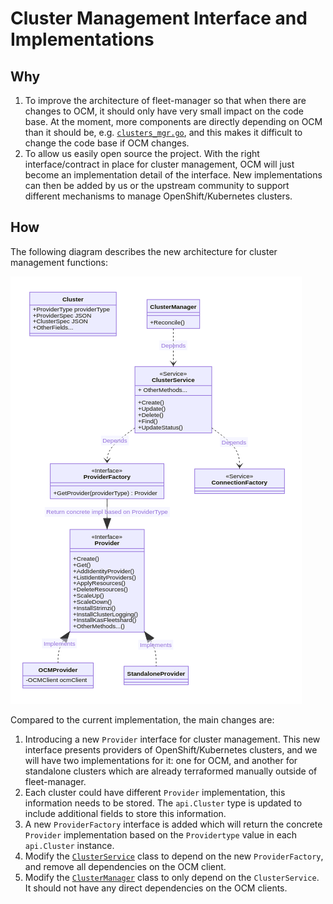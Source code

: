 # Cluster Management Interface and Implementations

## Why

1. To improve the architecture of fleet-manager so that when there are changes to OCM, it should only have very small impact on the code base. At the moment, more components are directly depending on OCM than it should be, e.g. [`clusters_mgr.go`](../../internal/dinosaur/internal/workers/clusters_mgr.go), and this makes it difficult to change the code base if OCM changes.  
2. To allow us easily open source the project. With the right interface/contract in place for cluster management, OCM will just become an implementation detail of the interface. New implementations can then be added by us or the upstream community to support different mechanisms to manage OpenShift/Kubernetes clusters.

## How

The following diagram describes the new architecture for cluster management functions:

![Cluster Management Interface](../images/cluster-management-abstraction.png)

Compared to the current implementation, the main changes are:

1. Introducing a new `Provider` interface for cluster management. This new interface presents providers of OpenShift/Kubernetes clusters, and we will have two implementations for it: one for OCM, and another for standalone clusters which are already terraformed manually outside of fleet-manager.
2. Each cluster could have different `Provider` implementation, this information needs to be stored. The `api.Cluster` type is updated to include additional fields to store this information.
3. A new `ProviderFactory` interface is added which will return the concrete `Provider` implementation based on the `Providertype` value in each `api.Cluster` instance.
4. Modify the [`ClusterService`](../../internal/dinosaur/internal/services/clusters.go) class to depend on the new `ProviderFactory`, and remove all dependencies on the OCM client.
5. Modify the [`ClusterManager`](../../internal/dinosaur/internal/workers/clusters_mgr.go) class to only depend on the `ClusterService`. It should not have any direct dependencies on the OCM clients.
